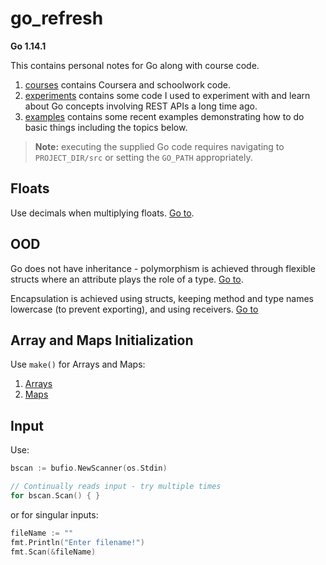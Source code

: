 # go_refresh

**Go 1.14.1**

This contains personal notes for Go along with course code.

1. [courses](./courses) contains Coursera and schoolwork code.
1. [experiments](./experiments) contains some code I used to experiment with and learn about Go concepts involving REST APIs a long time ago.
1. [examples](./examples) contains some recent examples demonstrating how to do basic things including the topics below.

> **Note:** executing the supplied Go code requires navigating to `PROJECT_DIR/src` or setting the `GO_PATH` appropriately.

## Floats

Use decimals when multiplying floats. [Go to](courses/8-accel/accel.go).

## OOD

Go does not have inheritance - polymorphism is achieved through flexible structs where an attribute plays the role of a type. [Go to](courses/9-structsreceivers/main.go).

Encapsulation is achieved using structs, keeping method and type names lowercase (to prevent exporting), and using receivers. [Go to](examples/5-receivertype/main.go)

## Array and Maps Initialization

Use `make()` for Arrays and Maps:

1. [Arrays](courses/4-slice/slice.go)
1. [Maps](courses/10-structsreceivers/main.go)

## Input

Use:

```go
bscan := bufio.NewScanner(os.Stdin)

// Continually reads input - try multiple times
for bscan.Scan() { }
```

or for singular inputs:

```go
fileName := ""
fmt.Println("Enter filename!")
fmt.Scan(&fileName)
```